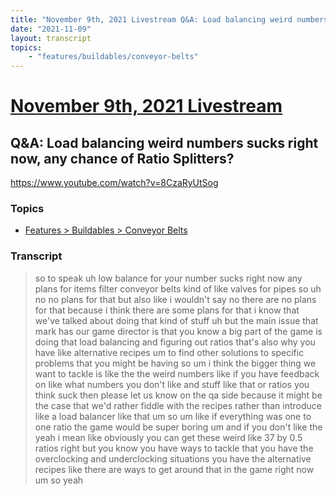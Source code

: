 ```yaml
---
title: "November 9th, 2021 Livestream Q&A: Load balancing weird numbers sucks right now, any chance of Ratio Splitters?"
date: "2021-11-09"
layout: transcript
topics:
    - "features/buildables/conveyor-belts"
---
```

# [November 9th, 2021 Livestream](../2021-11-09.md)
## Q&A: Load balancing weird numbers sucks right now, any chance of Ratio Splitters?
https://www.youtube.com/watch?v=8CzaRyUtSog

### Topics
* [Features > Buildables > Conveyor Belts](../topics/features/buildables/conveyor-belts.md)

### Transcript

> so to speak uh low balance for your number sucks right now any plans for items filter conveyor belts kind of like valves for pipes so uh no no plans for that but also like i wouldn't say no there are no plans for that because i think there are some plans for that i know that we've talked about doing that kind of stuff uh but the main issue that mark has our game director is that you know a big part of the game is doing that load balancing and figuring out ratios that's also why you have like alternative recipes um to find other solutions to specific problems that you might be having so um i think the bigger thing we want to tackle is like the the weird numbers like if you have feedback on like what numbers you don't like and stuff like that or ratios you think suck then please let us know on the qa side because it might be the case that we'd rather fiddle with the recipes rather than introduce like a load balancer like that um so um like if everything was one to one ratio the game would be super boring um and if you don't like the yeah i mean like obviously you can get these weird like 37 by 0.5 ratios right but you know you have ways to tackle that you have the overclocking and underclocking situations you have the alternative recipes like there are ways to get around that in the game right now um so yeah
